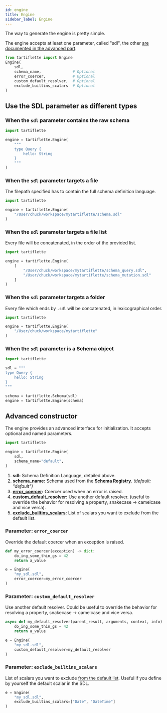 ```yaml
---
id: engine
title: Engine
sidebar_label: Engine
---
```


The way to generate the engine is pretty simple.

The engine accepts at least one parameter, called "sdl", the other [are documented in the advanced part](#advanced-constructor).

```python
from tartiflette import Engine
Engine(
    sdl,
    schema_name,              # Optional
    error_coercer,            # Optional
    custom_default_resolver,  # Optional
    exclude_builtins_scalars  # Optional
)
```

## Use the SDL parameter as different types 

### When the `sdl` parameter contains the raw schema

```python
import tartiflette

engine = tartiflette.Engine(
    """
    type Query {
        hello: String
    }
    """
)
```

### When the `sdl` parameter targets a file

The filepath specified has to contain the full schema definition language.

```python
import tartiflette

engine = tartiflette.Engine(
    "/User/chuck/workspace/mytartiflette/schema.sdl"
)
```

### When the `sdl` parameter targets a file list

Every file will be concatenated, in the order of the provided list.

```python
import tartiflette

engine = tartiflette.Engine(
    [
        "/User/chuck/workspace/mytartiflette/schema_query.sdl",
        "/User/chuck/workspace/mytartiflette/schema_mutation.sdl"
    ]
)
```

### When the `sdl` parameter targets a folder

Every file which ends by `.sdl` will be concatenated, in lexicographical order.

```python
import tartiflette

engine = tartiflette.Engine(
    "/User/chuck/workspace/mytartiflette"
)
```

### When the `sdl` parameter is a Schema object

```python
import tartiflette

sdl = """
type Query {
    hello: String
}
"""

schema = tartiflette.Schema(sdl)
engine = tartiflette.Engine(schema)
```

## Advanced constructor

The engine provides an advanced interface for initialization. It accepts optional and named parameters.

```python
import tartiflette

engine = tartiflette.Engine(
    sdl,
    schema_name="default",
)
```

1. **sdl:** Schema Definition Language, detailed above.
2. **schema_name:** Schema used from the **[Schema Registry](/docs/api/schema-registry/)**. _(default: "default")_
3. **[error_coercer](#parameter-error-coercer):** Coercer used when an error is raised.
4. **[custom_default_resolver](#parameter-custom-default-resolver):** Use another default resolver. (useful to override the behavior for resolving a property, snakecase -> camelcase and vice versa).
5. **[exclude_builtins_scalars](#parameter-exclude-builtins-scalars):** List of scalars you want to exclude from the default list.

### Parameter: `error_coercer`

Override the default coercer when an exception is raised.

```python
def my_error_coercer(exception) -> dict:
    do_ing_some_thin_gs = 42
    return a_value

e = Engine(
    "my_sdl.sdl",
    error_coercer=my_error_coercer
)
```

### Parameter: `custom_default_resolver`

Use another default resolver. Could be useful to override the behavior for resolving a property, snakecase -> camelcase and vice versa.

```python
async def my_default_resolver(parent_result, arguments, context, info):
    do_ing_some_thin_gs = 42
    return a_value

e = Engine(
    "my_sdl.sdl",
    custom_default_resolver=my_default_resolver
)
```

### Parameter: `exclude_builtins_scalars`

List of scalars you want to exclude [from the default list](https://github.com/dailymotion/tartiflette/blob/master/tartiflette/scalar/__init__.py). Useful if you define by yourself the default scalar in the SDL.

```python
e = Engine(
    "my_sdl.sdl",
    exclude_builtins_scalars=["Date", "DateTime"]
)
```

